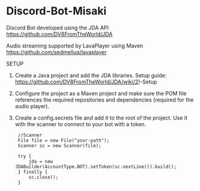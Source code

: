 # Discord-Bot-Misaki
Discord Bot developed using the JDA API
https://github.com/DV8FromTheWorld/JDA

Audio streaming supported by LavaPlayer using Maven
https://github.com/sedmelluq/lavaplayer

SETUP

1. Create a Java project and add the JDA libraries. Setup guide: https://github.com/DV8FromTheWorld/JDA/wiki/2)-Setup

2. Configure the project as a Maven project and make sure the POM file references the required repositories and dependencies (required for the audio player).

3. Create a config.secrets file and add it to the root of the project. Use it with the scanner to connect to your bot with a token.

		//Scanner
		File file = new File("your-path");
		Scanner sc = new Scanner(file);
		
		try {
			jda = new JDABuilder(AccountType.BOT).setToken(sc.nextLine()).build();
		} finally {
			sc.close();
		}
